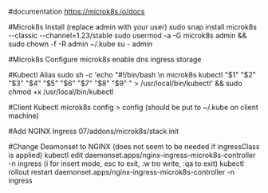 #documentation
https://microk8s.io/docs

#Microk8s Install (replace admin with your user)
sudo snap install microk8s --classic --channel=1.23/stable
sudo usermod -a -G microk8s admin && sudo chown -f -R admin ~/.kube
su - admin

#Microk8s Configure
microk8s enable dns ingress storage

#Kubectl Alias
sudo sh -c 'echo "#!/bin/bash \n microk8s kubectl "\$1" "\$2" "\$3" "\$4" "\$5" "\$6" "\$7" "\$8" "\$9" " > /usr/local/bin/kubectl' && sudo chmod +x /usr/local/bin/kubectl

#Client Kubectl
microk8s config > config (should be put to ~/.kube on client machine)

#Add NGINX Ingress
07/addons/microk8s/stack init

#Change Deamonset to NGINX (does not seem to be needed if ingressClass is applied)
kubectl edit daemonset.apps/nginx-ingress-microk8s-controller -n ingress
(i for insert mode, esc to exit, :w tro write, :qa to exit)
kubectl rollout restart daemonset.apps/nginx-ingress-microk8s-controller -n ingress